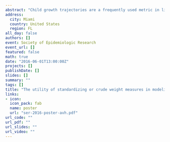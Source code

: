 ```yaml
---
abstract: "Child growth trajectories are a frequently used metric in life course epidemiology. Z-scores, of weight, length or a combination of the two, are measures typically used when modeling growth trajectories. In terms of parsimony, advantages of Z-scores on a cross-sectional basis include linear scale properties and the ability to combine genders in one model without additional covariates. As a result, Z-scores are frequently used in modeling infant growth, but their properties relative to crude measurements have not been fully explored. We undertook a series of simulations to compare tests of differences in infant weight change across time (growth velocity) across two exposure groups with a referent model including crude weight as an outcome and time as a continuous measure. Models with weight Z-score or weight percentile outcomes were then compared to the referent model using data from three different countries (Portugal, Chile and Italy). To assess differences between the models we calculated power, type I error, and median estimates. Simulation results demonstrate lower power when using Z-scores as an outcome. Also, evidence supports situations in which the crude weight model velocity differences between exposed and unexposed are in the opposite direction of those estimated in the Z-score or percentile model. These contradictory estimates occur when there are group differences in weight at baseline. The Z-score standards were developed for cross-sectional use, and a within-child increase in crude weight over time may not translate to an increase in Z-score or vice versa. This characteristic can help explain the discrepancies in velocity differences across outcome measures. We conclude that infant growth models calculated using Z-scores and percentiles can produce inference contradicting results from models using crude weight measures. These results emphasize the need for careful consideration of the appropriate scale when modeling infant growth trajectories."
address:
  city: Miami
  country: United States
  region: FL
all_day: false
authors: []
event: Society of Epidemiologic Research
event_url: []
featured: false
math: true
date: "2016-06-01T13:00:00Z"
projects: []
publishDate: []
slides: []
summary: ""
tags: []
title: "The utility of standardizing or crude weight measures in modeling of postnatal growth trajectories: are there differences?"
links:
- icon: 
  icon_pack: fab
  name: poster
  url: "ser-2016-poster-avh.pdf"
url_code: ""
url_pdf: ""
url_slides: ""
url_video: ""
---
```

